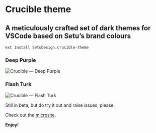 # Crucible theme
## A meticulously crafted set of dark themes for VSCode based on Setu’s brand colours

```ext install SetuDesign.crucible-theme```

### Deep Purple
![Crucible — Deep Purple](https://setu-design.s3.amazonaws.com/public-assets/vscode-themes/crucible-deep-purple.webp)

### Flash Turk
![Crucible — Flash Turk](https://setu-design.s3.amazonaws.com/public-assets/vscode-themes/crucible-flash-turk.webp)

Still in beta, but do try it out and raise issues, please.

Check out the [microsite](https://opensource.setu.co/crucible-theme).

**Enjoy!**
